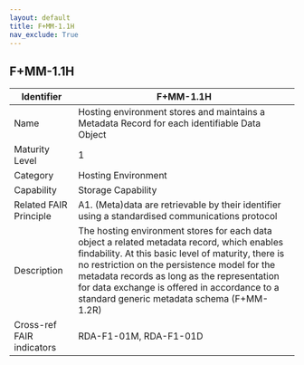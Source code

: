 ```yaml
---
layout: default
title: F+MM-1.1H
nav_exclude: True
---
```


## F+MM-1.1H

| Identifier | F+MM-1.1H |
| ---------- | ----------|
| Name | Hosting environment stores and maintains a Metadata Record for each identifiable Data Object |
| Maturity Level | 1 |
| Category | Hosting Environment |
| Capability | Storage Capability |
| Related FAIR Principle | A1. (Meta)data are retrievable by their identifier using a standardised communications protocol |
| Description | The hosting environment stores for each data object a related metadata record, which enables findability. At this basic level of maturity, there is no restriction on the persistence model for the metadata records as long as the representation for data exchange is offered in accordance to a standard generic metadata schema (F+MM-1.2R)  |
| Cross-ref FAIR indicators | RDA-F1-01M, RDA-F1-01D |
